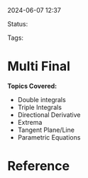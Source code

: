 2024-06-07 12:37

Status: 

Tags: 

# Multi Final
**Topics Covered:**
- Double integrals
- Triple Integrals 
- Directional Derivative
- Extrema 
- Tangent Plane/Line
- Parametric Equations
# Reference

